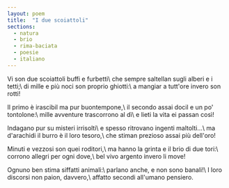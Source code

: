 ```yaml
---
layout: poem
title:  "I due scoiattoli"
sections:
  - natura
  - brio
  - rima-baciata
  - poesie
  - italiano
---
```


Vi son due scoiattoli buffi e furbetti\\
che sempre saltellan sugli alberi e i tetti;\\
di mille e più noci son proprio ghiotti:\\
a mangiar a tutt'ore invero son rotti!

Il primo è irascibil ma pur buontempone,\\
il secondo assai docil e un po' tontolone:\\
mille avventure trascorrono al dì\\
e lieti la vita ei passan così!

Indagano pur su misteri irrisolti\\
e spesso ritrovano ingenti maltolti...\\
ma d'arachidi il burro è il loro tesoro,\\
che stiman prezioso assai più dell'oro!

Minuti e vezzosi son quei roditori,\\
ma hanno la grinta e il brio di due tori:\\
corrono allegri per ogni dove,\\
bel vivo argento invero li move!

Ognuno ben stima siffatti animali:\\
parlano anche, e non sono banali!\\
I loro discorsi non paion, davvero,\\
affatto secondi all'umano pensiero.

